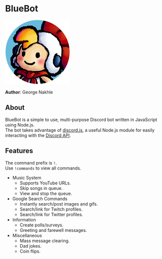# BlueBot

![BlueBot_logo](docs/icon.png)

**Author**: George Nakhle

## About

BlueBot is a simple to use, multi-purpose Discord bot written in JavaScript using Node.js.\
The bot takes advantage of [discord.js](https://discord.js.org/#/), a useful Node.js module for easily interacting with the [Discord API](https://discord.com/developers/docs/intro).

## Features

The command prefix is `!`.\
Use `!commands` to view all commands.

- Music System
    - Supports YouTube URLs.
    - Skip songs in queue.
    - View and stop the queue.
- Google Search Commands
    - Instantly search/post images and gifs.
    - Search/link for Twitch profiles.
    - Search/link for Twitter profiles.
- Information
    - Create polls/surveys.
    - Greeting and farewell messages.
- Miscellaneous 
    - Mass message clearing.
    - Dad jokes.
    - Coin flips.